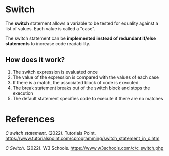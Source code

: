 # Switch 

The **switch** statement allows a variable to be tested for equality against a list of values. Each value is called a "case". 

The switch statement can be **implemented instead of redundant if/else statements** to increase code readability. 

## How does it work? 
1. The switch expression is evaluated once 
2. The value of the expression is compared with the values of each case 
3. If there is a match, the associated block of code is executed
4. The break statement breaks out of the switch block and stops the execution 
5. The default statement specifies code to execute if there are no matches

# References 
*C switch statement*. (2022). Tutorials Point. <https://www.tutorialspoint.com/cprogramming/switch_statement_in_c.htm> 


*C Switch*. (2022). W3 Schools. <https://www.w3schools.com/c/c_switch.php> 

